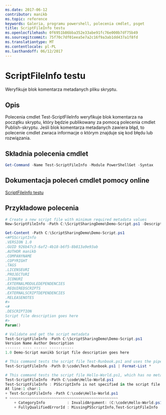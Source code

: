 ```yaml
---
ms.date: 2017-06-12
contributor: manikb
ms.topic: reference
keywords: Galeria, programu powershell, polecenia cmdlet, psget
title: ScriptFileInfo testu
ms.openlocfilehash: 0f6951b86bba352e33abe91fc76e000b7df75b49
ms.sourcegitcommit: 75f70c7df01eea5e7a2c16f9a3ab1dd437a1f8fd
ms.translationtype: MT
ms.contentlocale: pl-PL
ms.lasthandoff: 06/12/2017
---
```

# <a name="test-scriptfileinfo"></a>ScriptFileInfo testu

Weryfikuje blok komentarza metadanych pliku skryptu.

## <a name="description"></a>Opis

Polecenia cmdlet Test-ScriptFileInfo weryfikuje blok komentarza na początku skryptu, który będzie publikowany za pomocą polecenia cmdlet Publish-skryptu.
Jeśli blok komentarza metadanych zawiera błąd, to polecenie cmdlet zwraca informacje o którym znajduje się kod błędu lub rozwiązania.

## <a name="cmdlet-syntax"></a>Składnia polecenia cmdlet

```powershell
Get-Command -Name Test-ScriptFileInfo -Module PowerShellGet -Syntax
```
## <a name="cmdlet-online-help-reference"></a>Dokumentacja poleceń cmdlet pomocy online

[ScriptFileInfo testu](http://go.microsoft.com/fwlink/?LinkId=619791)

## <a name="example-commands"></a>Przykładowe polecenia
```powershell
# Create a new script file with minimum required metadata values
New-ScriptFileInfo -Path C:\ScriptSharingDemo\Demo-Script.ps1 -Description "Script file description goes here"

Get-Content -Path C:\ScriptSharingDemo\Demo-Script.ps1
<#PSScriptInfo
.VERSION 1.0
.GUID 926b47c3-6af2-4b18-b6f5-8b813a9e93ab
.AUTHOR manikb
.COMPANYNAME
.COPYRIGHT
.TAGS
.LICENSEURI
.PROJECTURI
.ICONURI
.EXTERNALMODULEDEPENDENCIES
.REQUIREDSCRIPTS
.EXTERNALSCRIPTDEPENDENCIES
.RELEASENOTES
#>
<#
.DESCRIPTION
Script file description goes here
#>
Param()

# Validate and get the script metadata
Test-ScriptFileInfo -Path C:\ScriptSharingDemo\Demo-Script.ps1
Version Name Author Description
------- ---- ------ -----------
1.0 Demo-Script manikb Script file description goes here

# This command tests the script file Test-Runbook.ps1 and uses the pipeline operator to pass the results to the Format-List cmdlet to format the results.
Test-ScriptFileInfo -Path D:\code\Test-Runbook.ps1 | Format-List *

# This command tests the script file Hello-World.ps1, which has no metadata associated with it.
Test-ScriptFileInfo -Path C:\code\Hello-World.ps1
Test-ScriptFileInfo : PSScriptInfo is not specified in the script file 'C:\code\Hello-World.ps1'. You can use the Update-ScriptFileInfo with -Force or New-ScriptFileInfo cmdlet to add the PSScriptInfo to the script file.
At line:1 char:1
+ Test-ScriptFileInfo -Path C:\code\Hello-World.ps1
+ ~~~~~~~~~~~~~~~~~~~~~~~~~~~~~~~~~~~~~~~~~~~~~~~~~
    + CategoryInfo          : InvalidArgument: (C:\code\Hello-World.ps1:String) [Test-ScriptFileInfo], ArgumentException
    + FullyQualifiedErrorId : MissingPSScriptInfo,Test-ScriptFileInfo

```

